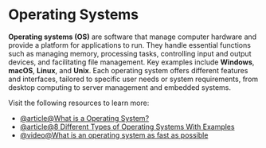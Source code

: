 # Operating Systems

**Operating systems (OS)** are software that manage computer hardware and provide a platform for applications to run. They handle essential functions such as managing memory, processing tasks, controlling input and output devices, and facilitating file management. Key examples include **Windows**, **macOS**, **Linux**, and **Unix**. Each operating system offers different features and interfaces, tailored to specific user needs or system requirements, from desktop computing to server management and embedded systems.

Visit the following resources to learn more:

- [@article@What is a Operating System?](https://en.wikipedia.org/wiki/Operating_system)
- [@article@8 Different Types of Operating Systems With Examples](https://techspirited.com/different-types-of-operating-systems)
- [@video@What is an operating system as fast as possible](https://www.youtube.com/watch?v=pVzRTmdd9j0)